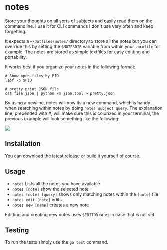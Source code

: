 # notes

Store your thoughts on all sorts of subjects and easily read them on the
commandline. I use it for CLI commands I don't use very often and keep
forgetting.

It expects a `~/dotfiles/notes/` directory to store all the notes but you can
override this by setting the `$NOTESDIR` variable from within your `.profile`
for example.
The notes are stored as simple textfiles for easy editting and portability.

It works best if you organize your notes in the following format:

```
# Show open files by PID
lsof -p $PID

# pretty print JSON file
cat file.json | python -m json.tool > pretty.json

```

By using a newline, notes will now its a new command, which is handy when
searching within notes by doing `notes subject query`.
The explanation line, prepended with #, will make sure this is colorized in
your terminal, the previous example will look something like the following:

![](http://img.springe.st/1._tmux_2015-06-12_17-15-19.png)

## Installation

You can download the [latest
release](https://github.com/bittersweet/notes/releases) or build it yourself of
course.

## Usage

* `notes` Lists all the notes you have available
* `notes [note]` show the selected note
* `notes [note] [query]` shows only matching notes within the `[note]` file
* `notes edit [note]` edits
* `notes new [name]` creates a new note

Editting and creating new notes uses `$EDITOR` or `vi` in case that is not set.

## Testing

To run the tests simply use the `go test` command.
